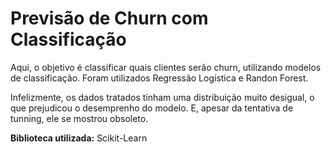 # Previsão de Churn com Classificação

Aqui, o objetivo é classificar quais clientes serão churn, utilizando modelos de classificação. Foram utilizados Regressão Logística e Randon Forest.

Infelizmente, os dados tratados tinham uma distribuição muito desigual, o que prejudicou o desemprenho do modelo. E, apesar da tentativa de tunning, ele se mostrou obsoleto.

**Biblioteca utilizada:** Scikit-Learn

